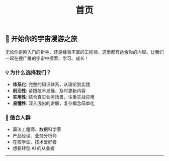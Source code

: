 ﻿---
home: true
title: 首页
config:
  - type: hero
    hero:
      name: 搜广推宇宙漫游指南
      text: LLM领航版
      tagline: 探索搜索、推荐、广告算法的迷人宇宙，LLM 领航带你从基础到前沿！
      actions:
        - theme: brand
          text: 马上开始
          link: /zh/
          icon: material-symbols:rocket
        - theme: alt
          text: GitHub
          link: https://github.com/1985312383/search-rec-ads-cosmos-explorer
          icon: mdi-github
    background: tint-plate
    tintPlate: 210

  - type: features
    features:
      - title: 🔍 搜索引擎
        details: 从倒排索引到现代搜索架构，深入理解搜索引擎的核心原理与优化策略
      - title: 🎯 推荐系统  
        details: 协同过滤、深度学习推荐模型，构建个性化推荐系统的完整指南
      - title: 💰 计算广告
        details: RTB、CTR预估、广告投放策略，掌握计算广告的商业与技术本质
      - title: 🤖 LLM 赋能
        details: 大语言模型如何革新搜广推场景，探索 AI 时代的新机遇与挑战
      - title: 📊 数据驱动
        details: A/B测试、指标体系、数据分析，用数据指导业务决策与优化
      - title: 🏗️ 系统架构
        details: 高并发、低延迟、可扩展，构建企业级搜广推系统的架构设计

  - type: text-image
    title: 📚 系统性学习路径
    description: 从零基础到专家级别，为你规划清晰的学习路线图
    image: file/img/learning-path.jpeg
    #   dark: /images/learning-path-dark.svg
    list:
      - title: 基础算法篇
        description: 掌握机器学习、深度学习的核心算法原理
      - title: 工程实践篇  
        description: 学习大规模系统设计与工程实现技巧
      - title: 业务应用篇
        description: 了解真实业务场景中的问题与解决方案
      - title: 前沿探索篇
        description: 跟踪最新技术趋势与研究成果

  - type: image-text  
    title: 🚀 LLM 时代的新机遇
    description: 大语言模型正在重塑搜广推行业，让我们一起探索无限可能
    image: file/img/llm-revolution.jpeg
      # light: /images/llm-revolution-light.svg  
      # dark: /images/llm-revolution-dark.svg
    list:
      - title: 智能检索增强
        description: RAG、向量检索、语义匹配等技术提升搜索体验
      - title: 个性化对话推荐
        description: 基于对话的推荐系统，让推荐更自然更精准
      - title: 创意广告生成
        description: 自动化广告创意生成，提升广告效果与用户体验
      - title: 多模态理解
        description: 图文音频多模态内容理解与生成能力

  - type: profile
    name: 宇宙漫游指南编写组
    description: 致力于让复杂的搜广推技术变得简单易懂，帮助每个人在 AI 时代找到自己的位置
    # avatar: /images/guide-avatar.png
    circle: true

  - type: custom
---

## 🌟 开始你的宇宙漫游之旅

无论你是刚入门的新手，还是经验丰富的工程师，这里都有适合你的内容。让我们一起在搜广推的宇宙中探索、学习、成长！

### 💡 为什么选择我们？

- **体系化**: 完整的知识体系，从理论到实践
- **前沿性**: 紧跟技术发展，及时更新内容  
- **实用性**: 结合真实业务场景，注重实战应用
- **易懂性**: 深入浅出的讲解，复杂概念简单化

### 🎯 适合人群

- 算法工程师、数据科学家
- 产品经理、业务分析师  
- 在校学生、技术爱好者
- 想要转型 AI 的从业者

---
